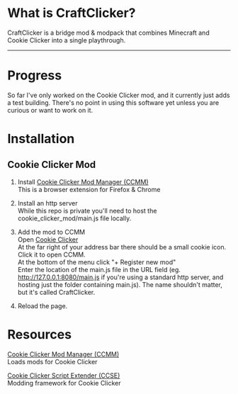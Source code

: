 # What is CraftClicker?

CraftClicker is a bridge mod & modpack that combines Minecraft and Cookie Clicker into a single playthrough.

---

# Progress

So far I've only worked on the Cookie Clicker mod, and it currently just adds a test building. There's no point in using this software yet unless you are curious or want to work on it.

# Installation

## Cookie Clicker Mod

1. Install [Cookie Clicker Mod Manager (CCMM)](https://github.com/klattmose/CookieClickerModManager)  
This is a browser extension for Firefox & Chrome

2. Install an http server  
While this repo is private you'll need to host the cookie_clicker_mod/main.js file locally.

3. Add the mod to CCMM  
Open [Cookie Clicker](https://orteil.dashnet.org/cookieclicker)  
At the far right of your address bar there should be a small cookie icon. Click it to open CCMM.  
At the bottom of the menu click "+ Register new mod"  
Enter the location of the main.js file in the URL field (eg. http://127.0.0.1:8080/main.js if you're using a standard http server, and hosting just the folder containing main.js). The name shouldn't matter, but it's called CraftClicker.

4. Reload the page.

# Resources

[Cookie Clicker Mod Manager (CCMM)](https://github.com/klattmose/CookieClickerModManager)  
Loads mods for Cookie Clicker

[Cookie Clicker Script Extender (CCSE)](https://klattmose.github.io/CookieClicker/CCSE-POCs/)  
Modding framework for Cookie Clicker